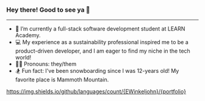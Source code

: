 ### Hey there! Good to see ya 👋

___

- 🌱 I’m currently a full-stack software development student at LEARN Academy.
- 💻 My experience as a sustainability professional inspired me to be a product-driven developer, and I am eager to find my niche in the tech world!   
- 🏳️‍🌈 Pronouns: they/them 
- 🏂 Fun fact: I've been snowboarding since I was 12-years old! My favorite place is Mammoth Mountain. 

https://img.shields.io/github/languages/count/{EWinkeljohn}/{portfolio}
